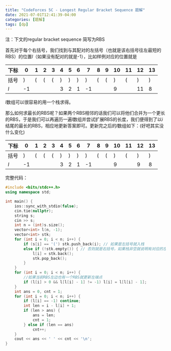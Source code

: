 ```yaml
---
title: "CodeForces 5C - Longest Regular Bracket Sequence 题解"
date: 2021-07-01T12:41:39-04:00
categories: [题解]
tags: [dp]
---
```



注：下文的regular bracket sequence 简写为RBS

首先对于每个右括号，我们找到与其配对的左括号（也就是该右括号往左最短的RBS）的位置$l$（如果没有配对的就是-1），比如样例对应的位置就是

|下标|0  |1  |2  |3  |4  |5  |6  |7  |8  |9  |10 |11 |12 |13 |
|----|---|---|---|---|---|---|---|---|---|---|---|---|---|---|
|括号|)  |(  |(  |(  |)  |)  |)  |)  |(  |(  |)  |(  |)  |)  |
|$l$ | -1|   |   |   |3  |2  |1  |-1 |   |   |9  |   |11 |8  |

$l$数组可以很容易的用一个栈求得。

那么如何求最长的RBS呢？如果两个RBS相邻的话我们可以将他们合并为一个更长的RBS，于是我们可以再遍历一遍$l$数组并尝试扩展RBS的长度，我们便得到了以$i$结尾的最长的RBS，相应地更新答案即可。更新完之后的$l$数组如下：(好吧其实没什么变化)

|下标|0  |1  |2  |3  |4  |5  |6  |7  |8  |9  |10 |11 |12 |13 |
|----|---|---|---|---|---|---|---|---|---|---|---|---|---|---|
|括号|)  |(  |(  |(  |)  |)  |)  |)  |(  |(  |)  |(  |)  |)  |
|$l$ | -1|   |   |   |3  |2  |1  |-1 |   |   |9  |   |9  |8  |

完整代码：
```cpp
#include <bits/stdc++.h>
using namespace std;

int main() {
    ios::sync_with_stdio(false);
    cin.tie(nullptr);
    string s;
    cin >> s;
    int n = (int)s.size();
    vector<int> l(n, -1);
    vector<int> stk;
    for (int i = 0; i < n; i++) {
        if (s[i] == '(') stk.push_back(i); // 如果是左括号就入栈
        else if (!stk.empty()) { // 否则就是右括号，如果栈非空就说明有对应的左括号
            l[i] = stk.back();
            stk.pop_back();
        }
    }
    for (int i = 0; i < n; i++) {
        //如果当前RBS左边也有一个RBS就更新左端点
        if (l[i] > 0 && l[l[i] - 1] != -1) l[i] = l[l[i] - 1];
    }
    int ans = 0, cnt = 1;
    for (int i = 0; i < n; i++) {
        if (l[i] == -1) continue;
        int len = i - l[i] + 1;
        if (len > ans) {
            ans = len;
            cnt = 1;
        } else if (len == ans)
            cnt++;
    }
    cout << ans << ' ' << cnt << '\n';
}
```
